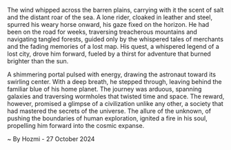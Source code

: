 
The wind whipped across the barren plains, carrying with it the scent of salt and the distant roar of the sea.  A lone rider, cloaked in leather and steel, spurred his weary horse onward, his gaze fixed on the horizon. He had been on the road for weeks, traversing treacherous mountains and navigating tangled forests, guided only by the whispered tales of merchants and the fading memories of a lost map. His quest, a whispered legend of a lost city, drove him forward, fueled by a thirst for adventure that burned brighter than the sun.

A shimmering portal pulsed with energy, drawing the astronaut toward its swirling center.  With a deep breath, he stepped through, leaving behind the familiar blue of his home planet.  The journey was arduous, spanning galaxies and traversing wormholes that twisted time and space. The reward, however, promised a glimpse of a civilization unlike any other, a society that had mastered the secrets of the universe.  The allure of the unknown, of pushing the boundaries of human exploration, ignited a fire in his soul, propelling him forward into the cosmic expanse. 

~ By Hozmi - 27 October 2024
